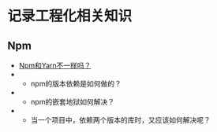 # 记录工程化相关知识
## Npm
* [Npm和Yarn不一样吗？](https://juejin.cn/post/7060844948316225572#heading-0)
* * npm的版本依赖是如何做的？
* * npm的嵌套地狱如何解决？
* * 当一个项目中，依赖两个版本的库时，又应该如何解决呢？